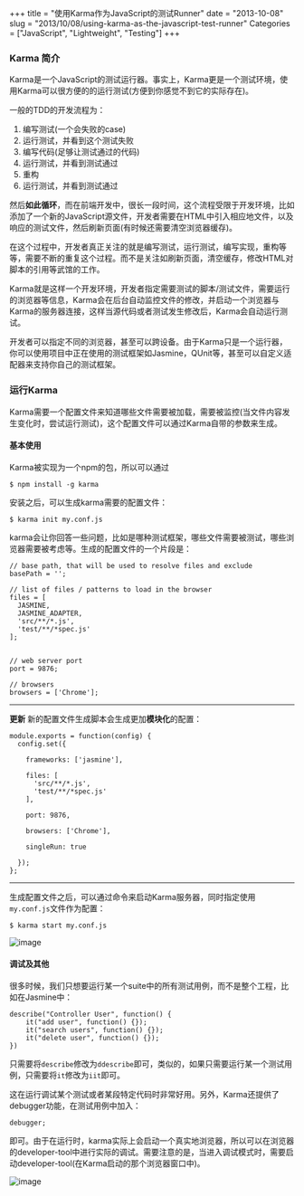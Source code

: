 +++
title = "使用Karma作为JavaScript的测试Runner"
date = "2013-10-08"
slug = "2013/10/08/using-karma-as-the-javascript-test-runner"
Categories = ["JavaScript", "Lightweight", "Testing"]
+++

### Karma 简介

Karma是一个JavaScript的测试运行器。事实上，Karma更是一个测试环境，使用Karma可以很方便的的运行测试(方便到你感觉不到它的实际存在)。

一般的TDD的开发流程为：

1.	编写测试(一个会失败的case)
2.	运行测试，并看到这个测试失败
2.	编写代码(足够让测试通过的代码)
3.	运行测试，并看到测试通过
3.	重构
4.	运行测试，并看到测试通过

然后**如此循环**，而在前端开发中，很长一段时间，这个流程受限于开发环境，比如添加了一个新的JavaScript源文件，开发者需要在HTML中引入相应地文件，以及响应的测试文件，然后刷新页面(有时候还需要清空浏览器缓存)。

在这个过程中，开发者真正关注的就是编写测试，运行测试，编写实现，重构等等，需要不断的重复这个过程。而不是关注如刷新页面，清空缓存，修改HTML对脚本的引用等武馆的工作。

Karma就是这样一个开发环境，开发者指定需要测试的脚本/测试文件，需要运行的浏览器等信息，Karma会在后台自动监控文件的修改，并启动一个浏览器与Karma的服务器连接，这样当源代码或者测试发生修改后，Karma会自动运行测试。

开发者可以指定不同的浏览器，甚至可以跨设备。由于Karma只是一个运行器，你可以使用项目中正在使用的测试框架如Jasmine，QUnit等，甚至可以自定义适配器来支持你自己的测试框架。

### 运行Karma

Karma需要一个配置文件来知道哪些文件需要被加载，需要被监控(当文件内容发生变化时，尝试运行测试)，这个配置文件可以通过Karma自带的参数来生成。

#### 基本使用
Karma被实现为一个npm的包，所以可以通过

```
$ npm install -g karma
```

安装之后，可以生成karma需要的配置文件：

```
$ karma init my.conf.js
```

karma会让你回答一些问题，比如是哪种测试框架，哪些文件需要被测试，哪些浏览器需要被考虑等。生成的配置文件的一个片段是：

```
// base path, that will be used to resolve files and exclude
basePath = ''; 

// list of files / patterns to load in the browser
files = [ 
  JASMINE,
  JASMINE_ADAPTER,
  'src/**/*.js',
  'test/**/*spec.js'
];


// web server port
port = 9876;

// browsers
browsers = ['Chrome'];

```

- - -
**更新**
新的配置文件生成脚本会生成更加**模块化**的配置：

```
module.exports = function(config) {
  config.set({
  
    frameworks: ['jasmine'],

    files: [
      'src/**/*.js',
      'test/**/*spec.js'
    ],

    port: 9876,

    browsers: ['Chrome'],

    singleRun: true
    
  });
};

```

- - -


生成配置文件之后，可以通过命令来启动Karma服务器，同时指定使用`my.conf.js`文件作为配置：

```
$ karma start my.conf.js
```


![image](/images/2013/10/karma-run-resized.png)

#### 调试及其他

很多时候，我们只想要运行某一个suite中的所有测试用例，而不是整个工程，比如在Jasmine中：

```
describe("Controller User", function() {
	it("add user", function() {});
	it("search users", function() {});
	it("delete user", function() {});
})
```

只需要将`describe`修改为`ddescribe`即可，类似的，如果只需要运行某一个测试用例，只需要将`it`修改为`iit`即可。

这在运行调试某个测试或者某段特定代码时非常好用。另外，Karma还提供了debugger功能，在测试用例中加入：

```
debugger;
```

即可。由于在运行时，karma实际上会启动一个真实地浏览器，所以可以在浏览器的developer-tool中进行实际的调试。需要注意的是，当进入调试模式时，需要启动developer-tool(在Karma启动的那个浏览器窗口中)。


![image](/images/2013/10/karma-debug-resized.png)

